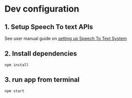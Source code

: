 # Dev configuration

## 1. Setup Speech To text APIs

See user manual guide on [setting up Speech To Text System](https://www.gitbook.com/read/book/pietropassarelli/autoedit2-user-manual%20)

## 2. Install dependencies

```text
npm install
```

## 3. run app from terminal

```text
npm start
```


